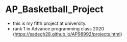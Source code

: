 # AP_Basketball_Project
* this is my fifth project at university.
* rank 1 in Advance programming class 2020 (https://sadegh28.github.io/AP98992/projects.html)
 
